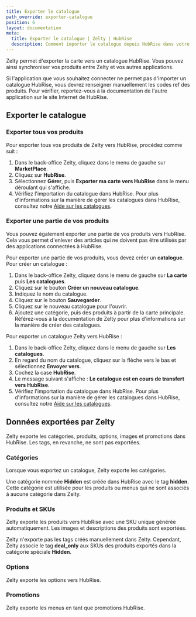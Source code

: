 ```yaml
---
title: Exporter le catalogue
path_override: exporter-catalogue
position: 6
layout: documentation
meta:
  title: Exporter le catalogue | Zelty | HubRise
  description: Comment importer le catalogue depuis HubRise dans votre menu Zelty.
---
```


Zelty permet d'exporter la carte vers un catalogue HubRise. Vous pouvez ainsi synchroniser vos produits entre Zelty et vos autres applications.

Si l'application que vous souhaitez connecter ne permet pas d'importer un catalogue HubRise, vous devrez renseigner manuellement les codes ref des produits. Pour vérifier, reportez-vous à la documentation de l'autre application sur le site Internet de HubRise.

## Exporter le catalogue

### Exporter tous vos produits

Pour exporter tous vos produits de Zelty vers HubRise, procédez comme suit :

1. Dans le back-office Zelty, cliquez dans le menu de gauche sur **MarketPlace**.
1. Cliquez sur **HubRise**.
1. Sélectionnez **Gérer**, puis **Exporter ma carte vers HubRise** dans le menu déroulant qui s'affiche.
1. Vérifiez l'importation du catalogue dans HubRise. Pour plus d'informations sur la manière de gérer les catalogues dans HubRise, consultez notre [Aide sur les catalogues](/docs/catalog).

### Exporter une partie de vos produits

Vous pouvez également exporter une partie de vos produits vers HubRise. Cela vous permet d'enlever des articles qui ne doivent pas être utilisés par des applications connectées à HubRise.

Pour exporter une partie de vos produits, vous devez créer un **catalogue**. Pour créer un catalogue :

1. Dans le back-office Zelty, cliquez dans le menu de gauche sur **La carte** puis **Les catalogues**.
2. Cliquez sur le bouton **Créer un nouveau catalogue**.
3. Indiquez le nom du catalogue.
4. Cliquez sur le bouton **Sauvegarder**.
5. Cliquez sur le nouveau catalogue pour l'ouvrir.
6. Ajoutez une catégorie, puis des produits à partir de la carte principale. Référez-vous à la documentation de Zelty pour plus d'informations sur la manière de créer des catalogues.

Pour exporter un catalogue Zelty vers HubRise :

1. Dans le back-office Zelty, cliquez dans le menu de gauche sur **Les catalogues**.
1. En regard du nom du catalogue, cliquez sur la flèche vers le bas et sélectionnez **Envoyer vers**.
1. Cochez la case **HubRise**.
1. Le message suivant s'affiche : **Le catalogue est en cours de transfert vers HubRise**.
1. Vérifiez l'importation du catalogue dans HubRise. Pour plus d'informations sur la manière de gérer les catalogues dans HubRise, consultez notre [Aide sur les catalogues](/docs/catalog).

## Données exportées par Zelty

Zelty exporte les catégories, produits, options, images et promotions dans HubRise. Les tags, en revanche, ne sont pas exportées.

### Catégories

Lorsque vous exportez un catalogue, Zelty exporte les catégories.

Une catégorie nommée **Hidden** est créée dans HubRise avec le tag **hidden**. Cette catégorie est utilisée pour les produits ou menus qui ne sont associés à aucune catégorie dans Zelty.

### Produits et SKUs

Zelty exporte les produits vers HubRise avec une SKU unique générée automatiquement. Les images et descriptions des produits sont exportées.

Zelty n'exporte pas les tags créés manuellement dans Zelty. Cependant, Zelty associe le tag **deal_only** aux SKUs des produits exportés dans la catégorie spéciale **Hidden**.

### Options

Zelty exporte les options vers HubRise.

### Promotions

Zelty exporte les menus en tant que promotions HubRise.
